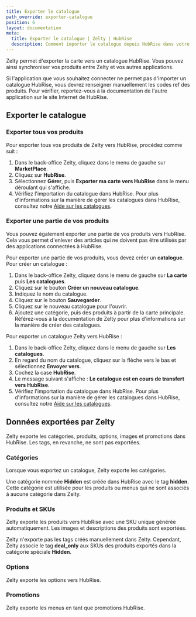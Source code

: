 ```yaml
---
title: Exporter le catalogue
path_override: exporter-catalogue
position: 6
layout: documentation
meta:
  title: Exporter le catalogue | Zelty | HubRise
  description: Comment importer le catalogue depuis HubRise dans votre menu Zelty.
---
```


Zelty permet d'exporter la carte vers un catalogue HubRise. Vous pouvez ainsi synchroniser vos produits entre Zelty et vos autres applications.

Si l'application que vous souhaitez connecter ne permet pas d'importer un catalogue HubRise, vous devrez renseigner manuellement les codes ref des produits. Pour vérifier, reportez-vous à la documentation de l'autre application sur le site Internet de HubRise.

## Exporter le catalogue

### Exporter tous vos produits

Pour exporter tous vos produits de Zelty vers HubRise, procédez comme suit :

1. Dans le back-office Zelty, cliquez dans le menu de gauche sur **MarketPlace**.
1. Cliquez sur **HubRise**.
1. Sélectionnez **Gérer**, puis **Exporter ma carte vers HubRise** dans le menu déroulant qui s'affiche.
1. Vérifiez l'importation du catalogue dans HubRise. Pour plus d'informations sur la manière de gérer les catalogues dans HubRise, consultez notre [Aide sur les catalogues](/docs/catalog).

### Exporter une partie de vos produits

Vous pouvez également exporter une partie de vos produits vers HubRise. Cela vous permet d'enlever des articles qui ne doivent pas être utilisés par des applications connectées à HubRise.

Pour exporter une partie de vos produits, vous devez créer un **catalogue**. Pour créer un catalogue :

1. Dans le back-office Zelty, cliquez dans le menu de gauche sur **La carte** puis **Les catalogues**.
2. Cliquez sur le bouton **Créer un nouveau catalogue**.
3. Indiquez le nom du catalogue.
4. Cliquez sur le bouton **Sauvegarder**.
5. Cliquez sur le nouveau catalogue pour l'ouvrir.
6. Ajoutez une catégorie, puis des produits à partir de la carte principale. Référez-vous à la documentation de Zelty pour plus d'informations sur la manière de créer des catalogues.

Pour exporter un catalogue Zelty vers HubRise :

1. Dans le back-office Zelty, cliquez dans le menu de gauche sur **Les catalogues**.
1. En regard du nom du catalogue, cliquez sur la flèche vers le bas et sélectionnez **Envoyer vers**.
1. Cochez la case **HubRise**.
1. Le message suivant s'affiche : **Le catalogue est en cours de transfert vers HubRise**.
1. Vérifiez l'importation du catalogue dans HubRise. Pour plus d'informations sur la manière de gérer les catalogues dans HubRise, consultez notre [Aide sur les catalogues](/docs/catalog).

## Données exportées par Zelty

Zelty exporte les catégories, produits, options, images et promotions dans HubRise. Les tags, en revanche, ne sont pas exportées.

### Catégories

Lorsque vous exportez un catalogue, Zelty exporte les catégories.

Une catégorie nommée **Hidden** est créée dans HubRise avec le tag **hidden**. Cette catégorie est utilisée pour les produits ou menus qui ne sont associés à aucune catégorie dans Zelty.

### Produits et SKUs

Zelty exporte les produits vers HubRise avec une SKU unique générée automatiquement. Les images et descriptions des produits sont exportées.

Zelty n'exporte pas les tags créés manuellement dans Zelty. Cependant, Zelty associe le tag **deal_only** aux SKUs des produits exportés dans la catégorie spéciale **Hidden**.

### Options

Zelty exporte les options vers HubRise.

### Promotions

Zelty exporte les menus en tant que promotions HubRise.
